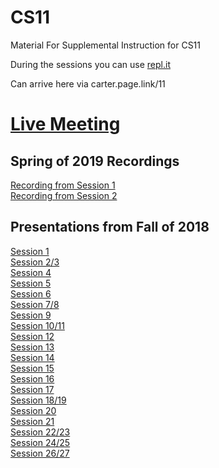 # CS11
Material For Supplemental Instruction for CS11

During the sessions you can use [repl.it](https://repl.it/site/languages/cpp) 

Can arrive here via carter.page.link/11

# [Live Meeting](https://cccconfer.zoom.us/meeting/register/b68fd046710a94f7cde7dc3c8da9331e )

## Spring of 2019 Recordings
[Recording from Session 1](https://youtu.be/jZdeDLN4fP0)  
[Recording from Session 2](https://youtu.be/jZdeDLN4fP0) 

## Presentations from Fall of 2018
[Session 1](https://drive.google.com/open?id=1pS_J3_XUL5eYGV-eiZLHZH_rgLd2U3gAROQINQnxDvk)  
[Session 2/3](https://drive.google.com/open?id=1Naf2xUPPTr7BsGFOis0rmHxMbAihgMA0cK9Lm57qWf4)  
[Session 4](https://drive.google.com/open?id=12wxhfRcD-YpUHIEUFXESjZuoK9rRiKiDqNpAhOG6oVM)  
[Session 5](https://drive.google.com/open?id=1_x87mbHhUGxq22C2C_ddkNlP7-Aym5hxtgu5LAQRKyw)  
[Session 6](https://drive.google.com/open?id=1oxKOHbUFxx3L1rqIDJb6Np5jkz7OHtbKNV8Cd0fdfA4)  
[Session 7/8](https://drive.google.com/open?id=16_huLzYkIWDPOgPZvN4nQate0z68u_R0LnkxwYtSiHg)  
[Session 9](https://drive.google.com/open?id=1X6ItAq-yt75fjj9Ml1TkvqGxLIFHD3w9dj8p37NTbC0)  
[Session 10/11](https://drive.google.com/open?id=1Mnw5iKTR9VBX0HI8p14U5ed4XXEEJj9Li7pyV9E4DVQ)  
[Session 12](https://drive.google.com/open?id=1LWg34Tc8fdXf6x0Z4y_vLhTE4_m9kFYh5UMYb7h-zy8)  
[Session 13](https://drive.google.com/open?id=1iisPMKCwBNGuoxVnn6WO-0e6nv3k9rwLb-mJfXpIv2k)  
[Session 14](https://drive.google.com/open?id=1Gg9bIxHFq5eTjcOhpQtYbHfZiLAMfijr1EYOogyWmg4)  
[Session 15](https://drive.google.com/open?id=10tErKTUyhthyVDOuIn89LqOn7dF2GaBdwLM9suXM4f8)  
[Session 16](https://drive.google.com/open?id=1D23gmbvcDt2aR_iL35tOMZvo78Z_dtJEjSkfBlDKzFo)  
[Session 17](https://drive.google.com/open?id=1YmIMQR788156V0ICtRmLi3DVogFrvkyExcjaOMXUI0Y)  
[Session 18/19](https://drive.google.com/open?id=1DDquFnwj1QwAlxkAGmkuz6KKdPd2EpSFQJ6yR1PWT6A)  
[Session 20](https://drive.google.com/open?id=126vag8WcD5lGiAA2RLPJJfv485SjiTkkku5KCInA77Q)  
[Session 21](https://drive.google.com/open?id=100a01Vz2kbGO_0LyE50i-9askr6BoFiADaGhZMIy5Ys)  
[Session 22/23](https://drive.google.com/open?id=1eVkumaAj6lZ7IMGnkypFTxm7y-KxlPI2bS--8YHi0uA)  
[Session 24/25](https://drive.google.com/open?id=1UBMK93XA8ipV4hzapYIwmVqQX1YITkHEeWijxO2voSk)  
[Session 26/27](https://drive.google.com/open?id=1Ug7KJoNzBz6Qgua9Cu-XU1eMjBAJUUIKdhynn2Xt3k0)  

